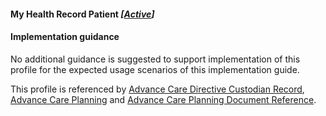 #### My Health Record Patient *[[Active](http://hl7.org/fhir/stu3/valueset-publication-status.html)]*

#### Implementation guidance

No additional guidance is suggested to support implementation of this profile for the expected usage scenarios of this implementation guide.

This profile is referenced by [Advance Care Directive Custodian Record](StructureDefinition-composition-acdcr-1.html), [Advance Care Planning](StructureDefinition-composition-acp-1.html) and [Advance Care Planning Document Reference](StructureDefinition-documentreference-acp-1.html).
